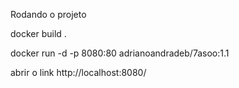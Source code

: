 Rodando o projeto


docker build .

docker run -d -p 8080:80 adrianoandradeb/7asoo:1.1

abrir o link http://localhost:8080/